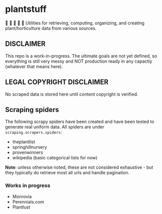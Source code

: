 # plantstuff
:herb: :evergreen_tree: :maple_leaf: :leaves: :hibiscus: Utilities for retrieving, computing, organizing, and creating plant/horticulture data from various sources.

## DISCLAIMER

This repo is a work-in-progress. The ultimate goals are not yet defined, so everything is still very messy and NOT production ready in any capactiy (whatever that means here).

## LEGAL COPYRIGHT DISCLAIMER

No scraped data is stored here until content copyright is verified.

## Scraping spiders

The following scrapy spiders have been created and have been tested to generate real uniform data. All spiders are under `scraping.scrapers.spiders`:

* theplantlist
* springhillnursery
* provenwinners
* wikipedia (basic categorical lists for now)

**Note**: unless otherwise noted, these are not considered exhaustive - but they typically do retrieve most all urls and handle pagination.

### Works in progress

* Monrovia
* Perennials.com
* Plantlust
